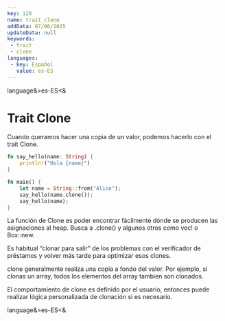```yaml
---
key: 120
name: trait_clone
addData: 07/06/2025
updateData: null
keywords: 
 - trait
 - clone
languages:
 - key: Español
   value: es-ES
---
```

language&>es-ES<&
# Trait Clone
Cuando queramos hacer una copia de un valor, podemos hacerlo con el trait Clone.

```rust
fn say_hello(name: String) {
    println!("Hola {name}")
}

fn main() {
    let name = String::from("Alice");
    say_hello(name.clone());
    say_hello(name);
}
```

La función de Clone es poder encontrar fácilmente dónde se producen las asignaciones al heap. Busca a .clone() y algunos otros como vec! o Box::new.

Es habitual “clonar para salir” de los problemas con el verificador de préstamos y volver más tarde para optimizar esos clones.

clone generalmente realiza una copia a fondo del valor. Por ejemplo, si clonas un array, todos los elementos del array tambien son clonados.

El comportamiento de clone es definido por el usuario, entonces puede realizar lógica personalizada de clonación si es necesario.

language&>es-ES<&